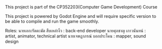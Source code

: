 This project is part of the CP352203(Computer Game Development) Course

This project is powered by Godot Engine and will require specific version to be able to compile and run the game smoothly.

Roles:
นายเอกะรัตตะฆัต สืบเหล่างิ้ว : back-end developer
นายศุภชาญ เกาวนันทน์ : artist, animator, technical artist
นายเจษฎาภรณ์ บอกประโคน : mapper, sound design
